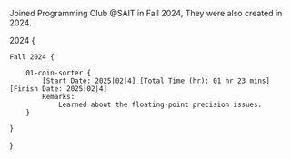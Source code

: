 Joined Programming Club @SAIT in Fall 2024, They were also created in 2024.

2024 {

    Fall 2024 {

        01-coin-sorter {
            [Start Date: 2025|02|4] [Total Time (hr): 01 hr 23 mins] [Finish Date: 2025|02|4] 
            Remarks:
                Learned about the floating-point precision issues.
        }

    }

}